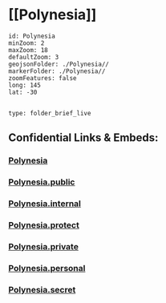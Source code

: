 # [[Polynesia]] 



```leaflet
id: Polynesia
minZoom: 2 
maxZoom: 18
defaultZoom: 3
geojsonFolder: ./Polynesia//
markerFolder: ./Polynesia//
zoomFeatures: false 
long: 145
lat: -30
```



```folderv
```

```ccard
type: folder_brief_live
```
 


## Confidential Links & Embeds: 

### [Polynesia](/_Standards/Earth/Continent/Oceania/Polynesia.md) 

### [Polynesia.public](/_public/Earth/Continent/Oceania/Polynesia.public.md) 

### [Polynesia.internal](/_internal/Earth/Continent/Oceania/Polynesia.internal.md) 

### [Polynesia.protect](/_protect/Earth/Continent/Oceania/Polynesia.protect.md) 

### [Polynesia.private](/_private/Earth/Continent/Oceania/Polynesia.private.md) 

### [Polynesia.personal](/_personal/Earth/Continent/Oceania/Polynesia.personal.md) 

### [Polynesia.secret](/_secret/Earth/Continent/Oceania/Polynesia.secret.md)

